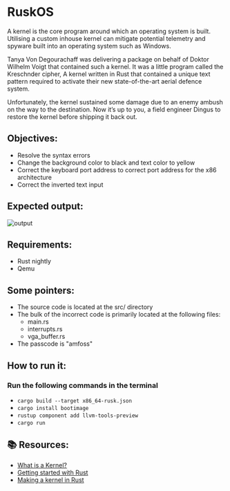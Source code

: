 # RuskOS

A kernel is the core program around which an operating system is built. Utilising a custom inhouse kernel can mitigate potential telemetry and spyware built into an operating system such as Windows.

Tanya Von Degourachaff was delivering a package on behalf of Doktor Wilhelm Voigt that contained such a kernel. It was a little program called the Kreschnder cipher, A kernel written in Rust that contained a unique text pattern required to activate their new state-of-the-art aerial defence system.

Unfortunately, the kernel sustained some damage due to an enemy ambush on the way to the destination. Now it’s up to you, a field engineer Dingus to restore the kernel before shipping it back out.

## Objectives:
- Resolve the syntax errors
- Change the background color to black and text color to yellow
- Correct the keyboard port address to correct port address for the x86 architecture
- Correct the inverted text input

## Expected output:
![output](https://github.com/amfoss/tasks/blob/2023/task-10/output.gif)

## Requirements:
- Rust nightly
- Qemu

## Some pointers:
- The source code is located at the src/ directory
- The bulk of the incorrect code is primarily located at the following files:
  - main.rs
  - interrupts.rs
  - vga_buffer.rs
- The passcode is "amfoss"

## How to run it:
### Run the following commands in the terminal
- ```cargo build --target x86_64-rusk.json```
- ```cargo install bootimage```
- ```rustup component add llvm-tools-preview```
- ```cargo run```

## 📚 Resources: 
- <a href="https://www.geeksforgeeks.org/kernel-in-operating-system/">What is a Kernel?</a>
- <a href="https://doc.rust-lang.org/book/ch01-00-getting-started.html">Getting started with Rust</a>
- <a href="https://os.phil-opp.com/minimal-rust-kernel/">Making a kernel in Rust</a>
  

